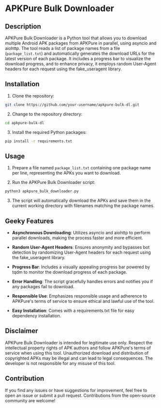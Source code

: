 
# APKPure Bulk Downloader

## Description

APKPure Bulk Downloader is a Python tool that allows you to download multiple Android APK packages from APKPure in parallel, using asyncio and aiohttp. The tool reads a list of package names from a file (`package_list.txt`) and automatically generates the download URLs for the latest version of each package. It includes a progress bar to visualize the download progress, and to enhance privacy, it employs random User-Agent headers for each request using the fake_useragent library.

## Installation

1. Clone the repository:

```bash
git clone https://github.com/your-username/apkpure-bulk-dl.git
```

2. Change to the repository directory:

```bash
cd apkpure-bulk-dl
```

3. Install the required Python packages:

```bash
pip install -r requirements.txt
```

## Usage

1. Prepare a file named `package_list.txt` containing one package name per line, representing the APKs you want to download.

2. Run the APKPure Bulk Downloader script:

```bash
python3 apkpure_bulk_downloader.py
```

3. The script will automatically download the APKs and save them in the current working directory with filenames matching the package names.

## Geeky Features

- **Asynchronous Downloading**: Utilizes asyncio and aiohttp to perform parallel downloads, making the process faster and more efficient.

- **Random User-Agent Headers**: Ensures anonymity and bypasses bot detection by randomizing User-Agent headers for each request using the fake_useragent library.

- **Progress Bar**: Includes a visually appealing progress bar powered by tqdm to monitor the download progress of each package.

- **Error Handling**: The script gracefully handles errors and notifies you if any packages fail to download.

- **Responsible Use**: Emphasizes responsible usage and adherence to APKPure's terms of service to ensure ethical and lawful use of the tool.

- **Easy Installation**: Comes with a requirements.txt file for easy dependency installation.

## Disclaimer

APKPure Bulk Downloader is intended for legitimate use only. Respect the intellectual property rights of APK authors and follow APKPure's terms of service when using this tool. Unauthorized download and distribution of copyrighted APKs may be illegal and can lead to legal consequences. The developer is not responsible for any misuse of this tool.

## Contribution

If you find any issues or have suggestions for improvement, feel free to open an issue or submit a pull request. Contributions from the open-source community are welcome!

```
